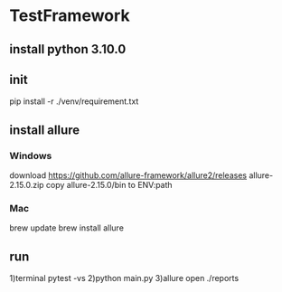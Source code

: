 # TestFramework

## install python 3.10.0

## init

 pip install -r ./venv/requirement.txt

## install allure

### Windows

 download <https://github.com/allure-framework/allure2/releases> allure-2.15.0.zip
 copy allure-2.15.0/bin to ENV:path

### Mac

 brew update
 brew install allure

## run

1)terminal pytest -vs
2)python main.py
3)allure open ./reports
